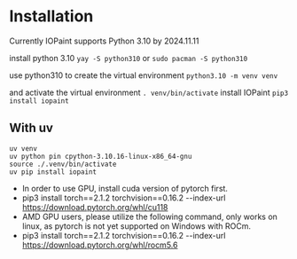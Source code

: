# Installation

Currently IOPaint supports Python 3.10 by 2024.11.11

install python 3.10
`yay -S python310` or `sudo pacman -S python310`

use python310 to create the virtual environment
`python3.10 -m venv venv`

and activate the virtual environment
`. venv/bin/activate`
install IOPaint
`pip3 install iopaint`

## With uv

```
uv venv
uv python pin cpython-3.10.16-linux-x86_64-gnu
source ./.venv/bin/activate
uv pip install iopaint
```

- In order to use GPU, install cuda version of pytorch first.
- pip3 install torch==2.1.2 torchvision==0.16.2 --index-url https://download.pytorch.org/whl/cu118
- AMD GPU users, please utilize the following command, only works on linux, as pytorch is not yet supported on Windows with ROCm.
- pip3 install torch==2.1.2 torchvision==0.16.2 --index-url https://download.pytorch.org/whl/rocm5.6
